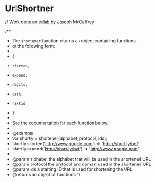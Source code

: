 # UrlShortner
 
// Work done on edlab by Joseph McCaffrey

/**
 * The `shortener` function returns an object containing functions
 * of the following form:
 *
 *   {
 *     shorten,
 *     expand,
 *     digits,
 *     path,
 *     nextid
 *   }
 *
 * See the documentation for each function below.
 *
 * @example
 * var shortly = shortener(alphabet, protocol, ids);
 * shortly.shorten('http://www.google.com') => 'http://short.ly/bef'
 * shortly.expand('http://short.ly/bef') => 'http://www.google.com'
 *
 * @param alphabet the alphabet that will be used in the shortened URL
 * @param protocol the protocol and domain used in the shortened URL
 * @param ids a starting ID that is used for shortening the URL
 * @returns an object of functions
 */

